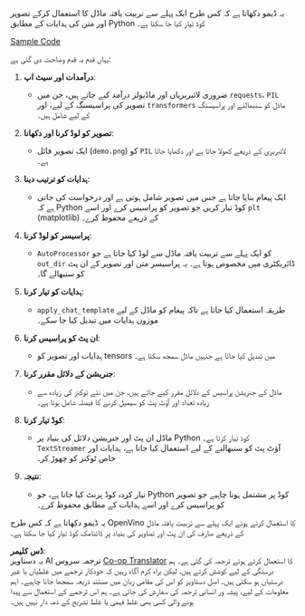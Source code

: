 <!--
CO_OP_TRANSLATOR_METADATA:
{
  "original_hash": "69d48385b1f1b31dd20dbb2405031bff",
  "translation_date": "2025-04-03T07:54:16+00:00",
  "source_file": "md\\02.Application\\04.Vision\\Phi3\\E2E_OpenVino_Phi3Vision.md",
  "language_code": "ur"
}
-->
یہ ڈیمو دکھاتا ہے کہ کس طرح ایک پہلے سے تربیت یافتہ ماڈل کا استعمال کرکے تصویر اور متن کی ہدایات کے مطابق Python کوڈ تیار کیا جا سکتا ہے۔

[Sample Code](../../../../../../code/06.E2E/E2E_OpenVino_Phi3-vision.ipynb)

یہاں قدم بہ قدم وضاحت دی گئی ہے:

1. **درآمدات اور سیٹ اپ**:
   - ضروری لائبریریاں اور ماڈیولز درآمد کیے جاتے ہیں، جن میں `requests`، `PIL` تصویر کی پراسیسنگ کے لیے، اور `transformers` ماڈل کو سنبھالنے اور پراسیسنگ کے لیے شامل ہیں۔

2. **تصویر کو لوڈ کرنا اور دکھانا**:
   - ایک تصویر فائل (`demo.png`) کو `PIL` لائبریری کے ذریعے کھولا جاتا ہے اور دکھایا جاتا ہے۔

3. **ہدایات کو ترتیب دینا**:
   - ایک پیغام بنایا جاتا ہے جس میں تصویر شامل ہوتی ہے اور درخواست کی جاتی ہے کہ Python کوڈ تیار کریں جو تصویر کو پراسیس کرے اور اسے `plt` (matplotlib) کے ذریعے محفوظ کرے۔

4. **پراسیسر کو لوڈ کرنا**:
   - `AutoProcessor` کو ایک پہلے سے تربیت یافتہ ماڈل سے لوڈ کیا جاتا ہے جو `out_dir` ڈائریکٹری میں مخصوص ہوتا ہے۔ یہ پراسیسر متن اور تصویر کے ان پٹ کو سنبھالے گا۔

5. **ہدایات کو تیار کرنا**:
   - `apply_chat_template` طریقہ استعمال کیا جاتا ہے تاکہ پیغام کو ماڈل کے لیے موزوں ہدایات میں تبدیل کیا جا سکے۔

6. **ان پٹ کو پراسیس کرنا**:
   - ہدایات اور تصویر کو tensors میں تبدیل کیا جاتا ہے جنہیں ماڈل سمجھ سکتا ہے۔

7. **جنریشن کے دلائل مقرر کرنا**:
   - ماڈل کے جنریشن پراسیس کے دلائل مقرر کیے جاتے ہیں، جن میں نئے ٹوکنز کی زیادہ سے زیادہ تعداد اور آؤٹ پٹ کو سیمپل کرنے کا فیصلہ شامل ہوتا ہے۔

8. **کوڈ تیار کرنا**:
   - ماڈل ان پٹ اور جنریشن دلائل کی بنیاد پر Python کوڈ تیار کرتا ہے۔ `TextStreamer` آؤٹ پٹ کو سنبھالنے کے لیے استعمال کیا جاتا ہے، ہدایات اور خاص ٹوکنز کو چھوڑ کر۔

9. **نتیجہ**:
   - تیار کردہ کوڈ پرنٹ کیا جاتا ہے، جو Python کوڈ پر مشتمل ہونا چاہیے جو تصویر کو پراسیس کرے اور اسے ہدایات کے مطابق محفوظ کرے۔

یہ ڈیمو دکھاتا ہے کہ کس طرح OpenVino کا استعمال کرتے ہوئے ایک پہلے سے تربیت یافتہ ماڈل کے ذریعے صارف کی ان پٹ اور تصاویر کی بنیاد پر ڈائنامک کوڈ تیار کیا جا سکتا ہے۔

**ڈس کلیمر**:  
یہ دستاویز AI ترجمہ سروس [Co-op Translator](https://github.com/Azure/co-op-translator) کا استعمال کرتے ہوئے ترجمہ کی گئی ہے۔ ہم درستگی کے لیے کوشش کرتے ہیں، لیکن براہ کرم آگاہ رہیں کہ خودکار ترجمے میں غلطیاں یا غیر درستیاں ہو سکتی ہیں۔ اصل دستاویز کو اس کی مقامی زبان میں مستند ذریعہ سمجھا جانا چاہیے۔ اہم معلومات کے لیے، پیشہ ور انسانی ترجمہ کی سفارش کی جاتی ہے۔ ہم اس ترجمے کے استعمال سے پیدا ہونے والی کسی بھی غلط فہمی یا غلط تشریح کے ذمہ دار نہیں ہیں۔